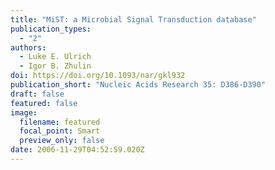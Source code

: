 ```yaml
---
title: "MiST: a Microbial Signal Transduction database"
publication_types:
  - "2"
authors:
  - Luke E. Ulrich
  - Igor B. Zhulin
doi: https://doi.org/10.1093/nar/gkl932
publication_short: "Nucleic Acids Research 35: D386-D390"
draft: false
featured: false
image:
  filename: featured
  focal_point: Smart
  preview_only: false
date: 2006-11-29T04:52:59.020Z
---
```

